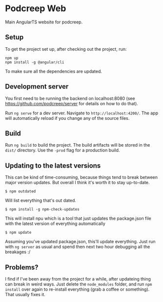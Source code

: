 # Podcreep Web

Main AngularTS website for podcreep.

## Setup

To get the project set up, after checking out the project, run:

    npm up
    npm install -g @angular/cli

To make sure all the dependencies are updated.

## Development server

You first need to be running the backend on localhost:8080 (see https://github.com/podcreep/server
for details on how to do that).

Run `ng serve` for a dev server. Navigate to `http://localhost:4200/`. The app will automatically
reload if you change any of the source files.

## Build

Run `ng build` to build the project. The build artifacts will be stored in the `dist/` directory.
Use the `-prod` flag for a production build.

## Updating to the latest versions

This can be kind of time-consuming, because things tend to break between major version updates. But
overall I think it's worth it to stay up-to-date.

    $ npm outdated

Will list everything that's out dated.

    $ npm install -g npm-check-updates

This will install npu which is a tool that just updates the package.json file with the latest
version of everything automatically

    $ npm update

Assuming you've updated package.json, this'll update everything. Just run with `ng server` as usual
and spend then next two hour debugging all the breakages :/

## Problems?

I find if I've been away from the project for a while, after updateing thing can break in weird
ways. Just delete the `node_modules` folder, and run `npm install` over again to re-install
everything (grab a coffee or something). That usually fixes it.
